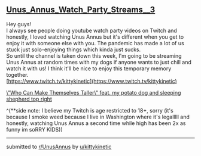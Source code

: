 ## [Unus_Annus_Watch_Party_Streams__3](https://www.reddit.com/r/UnusAnnus/comments/jrhao7/unus_annus_watch_party_streams_3/)
Hey guys!  
I always see people doing youtube watch party videos on Twitch and honestly, I loved watching Unus Annus but it's different when you get to enjoy it with someone else with you. The pandemic has made a lot of us stuck just solo-enjoying things which kinda just sucks.  
So until the channel is taken down this week, I'm going to be streaming Unus Annus at random times with my dogs if anyone wants to just chill and watch it with us! I think it'll be nice to enjoy this temporary memory together.  
[https://www.twitch.tv/kittykinetic](https://www.twitch.tv/kittykinetic)  


[\\"Who Can Make Themselves Taller\\" feat. my potato dog and sleeping shepherd top right](https://preview.redd.it/74v50f6wgdy51.png?width=993&format=png&auto=webp&s=72783db67351a6331f32c927aa4e1ca562caea73)

^(\*\*side note: I believe my Twitch is age restricted to 18+, sorry (it's because I smoke weed because I live in Washington where it's legalllll and honestly, watching Unus Annus a second time while high has been 2x as funny im soRRY KIDS))

---

submitted to [r/UnusAnnus](https://www.reddit.com/r/UnusAnnus) by [u/kittykinetic](https://www.reddit.com/user/kittykinetic)
